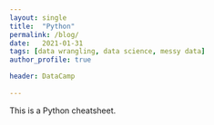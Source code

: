 ```yaml
---
layout: single
title:  "Python"
permalink: /blog/
date:   2021-01-31
tags: [data wrangling, data science, messy data]
author_profile: true

header: DataCamp
 
---
```


This is a Python cheatsheet.
